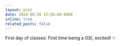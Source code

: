```yaml
---
layout: post
date: 2024-08-28 15:59:00-0400
inline: true
related_posts: false
---
```


First day of classes: First time being a GSI, excited! ✨
